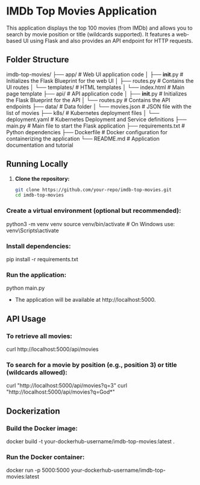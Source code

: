 # IMDb Top Movies Application

This application displays the top 100 movies (from IMDb) and allows you to search by movie position or title (wildcards supported). It features a web-based UI using Flask and also provides an API endpoint for HTTP requests.

## Folder Structure
imdb-top-movies/
├── app/                       # Web UI application code
│   ├── __init__.py          # Initializes the Flask Blueprint for the web UI
│   ├── routes.py            # Contains the UI routes
│   └── templates/           # HTML templates
│       └── index.html       # Main page template
├── api/                       # API application code
│   ├── __init__.py          # Initializes the Flask Blueprint for the API
│   └── routes.py            # Contains the API endpoints
├── data/                      # Data folder
│   └── movies.json          # JSON file with the list of movies
├── k8s/                       # Kubernetes deployment files
│   └── deployment.yaml      # Kubernetes Deployment and Service definitions
├── main.py                  # Main file to start the Flask application
├── requirements.txt         # Python dependencies
├── Dockerfile               # Docker configuration for containerizing the application
└── README.md                # Application documentation and tutorial


## Running Locally

1. **Clone the repository:**
   ```bash
   git clone https://github.com/your-repo/imdb-top-movies.git
   cd imdb-top-movies

### Create a virtual environment (optional but recommended):
python3 -m venv venv
source venv/bin/activate   # On Windows use: venv\Scripts\activate

### Install dependencies:
pip install -r requirements.txt

### Run the application:
python main.py
* The application will be available at http://localhost:5000.

## API Usage

### To retrieve all movies:
curl http://localhost:5000/api/movies

### To search for a movie by position (e.g., position 3) or title (wildcards allowed):
curl "http://localhost:5000/api/movies?q=3"
curl "http://localhost:5000/api/movies?q=God*"

## Dockerization

### Build the Docker image:
docker build -t your-dockerhub-username/imdb-top-movies:latest .

### Run the Docker container:
docker run -p 5000:5000 your-dockerhub-username/imdb-top-movies:latest



